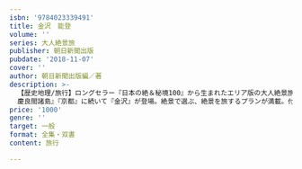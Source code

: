 ```yaml
---
isbn: '9784023339491'
title: 金沢　能登
volume: ''
series: 大人絶景旅
publisher: 朝日新聞出版
pubdate: '2018-11-07'
cover: ''
author: 朝日新聞出版編／著
description: >-
  【歴史地理/旅行】ロングセラー『日本の絶＆秘境100』から生まれたエリア版の大人絶景旅ガイド誕生。『伊勢 志摩』『沖縄
  慶良間諸島』『京都』に続いて『金沢』が登場。絶景で選ぶ、絶景を旅するプランが満載。付録に切り離せる大型街歩き＆バスMAP付き。
price: '1000'
genre: ''
target: 一般
format: 全集・双書
content: 旅行

---
```

